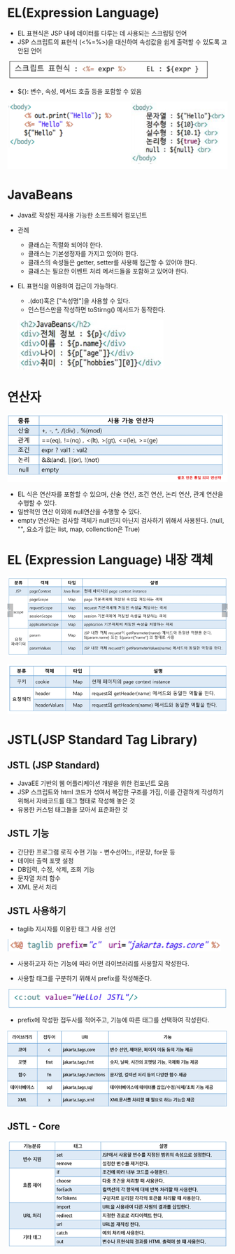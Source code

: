 # EL(Expression Language)

* EL 표현식은 JSP 내에 데이터를 다루는 데 사용되는 스크립팅 언어
* JSP 스크립트의 표현식 (<%=%>)을 대신하여 속성값을 쉽게 출력할 수 있도록 고안된 언어

![](2024-03-08-11-16-00.png)

* ${}: 변수, 속성, 메서드 호출 등을 포함할 수 있음

![](2024-03-08-11-16-52.png)

# JavaBeans
* Java로 작성된 재사용 가능한 소프트웨어 컴포넌트

* 관례
    * 클래스는 직렬화 되어야 한다.
    * 클래스는 기본생정자를 가지고 있어야 한다.
    * 클래스의 속성들은 getter, setter를 사용해 접근할 수 있어야 한다.
    * 클래스는 필요한 이벤트 처리 메서드들을 포함하고 있어야 한다.

* EL 표현식을 이용하여 접근이 가능하다.
    * .(dot)혹은 ["속성명"]을 사용할 수 있다.
    * 인스턴스만을 작성하면 toStirng() 메서드가 동작한다.

    ![](2024-03-08-11-19-02.png)

# 연산자

![](2024-03-08-11-19-55.png)

* EL 식은 연산자를 포함할 수 있으며, 산술 연산, 조건 연산, 논리 연산, 관계 연산을 수행할 수 있다.
* 일반적인 연산 이외에 null연산을 수행할 수 있다.
* empty 연산자는 검사할 객체가 null인지 아닌지 검사하기 위해서 사용된다. (null, "", 요소가 없는 list, map, collenction은 True)


# EL (Expression Language) 내장 객체

![](2024-03-08-11-23-15.png)

![](2024-03-08-11-23-39.png)

# JSTL(JSP Standard Tag Library)

## JSTL (JSP Standard)

* JavaEE 기반의 웹 어플리케이션 개발을 위한 컴포넌트 모음
* JSP 스크립트와 html 코드가 섞여서 복잡한 구조를 가짐, 이를 간결하게 작성하기 위해서 자바코드를 태그 형태로 작성해 놓은 것
* 유용한 커스텀 태그들을 모아서 표준화한 것

## JSTL 기능

* 간단한 프로그램 로직 수현 기능 - 변수선어느, if문장, for문 등
* 데이터 출력 포맷 설정
* DB입력, 수정, 삭제, 조회 기능
* 문자열 처리 함수
* XML 문서 처리

## JSTL 사용하기
* taglib 지시자를 이용한 태그 사용 선언

 ![](2024-03-08-11-35-22.png)

* 사용하고자 하는 기능에 따라 어떤 라이브러리를 사용할지 작성한다. 

* 사용할 태그를 구분하기 위해서 prefix를 작성해준다.

![](2024-03-08-11-36-01.png)

* prefix에 작성한 접두사를 적어주고, 기능에 따른 태그를 선택하여 작성한다.

![](2024-03-08-11-36-42.png)

## JSTL - Core

![](2024-03-08-11-37-09.png)
